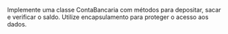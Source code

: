 Implemente uma classe ContaBancaria com métodos para depositar, sacar e verificar o saldo. Utilize encapsulamento para proteger o acesso aos dados.